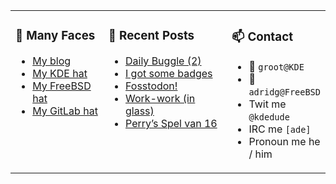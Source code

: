 
<table><tr>
  
<td valign="top" width="30%">
  
### 🙋 Many Faces

- [My blog](https://euroquis.nl/bobulate/)
- [My KDE hat](https://invent.kde.org/adridg)
- [My FreeBSD hat](https://wiki.freebsd.org/AdriaanDeGroot)
- [My GitLab hat](https://gitlab.com/adriaandegroot)
</td>

<td valign="top" width="40%">
  
### 💬 Recent Posts

<!-- BLOG-POST-LIST:START -->
- [Daily Buggle &lpar;2&rpar;](https://euroquis.nl//freebsd/2022/11/13/buggle.html)
- [I got some badges](https://euroquis.nl//blabla/2022/11/05/badges.html)
- [Fosstodon!](https://euroquis.nl//blabla/2022/11/01/fosstodon.html)
- [Work-work &lpar;in glass&rpar;](https://euroquis.nl//blabla/2022/10/31/work.html)
- [Perry’s Spel van 16](https://euroquis.nl//blabla/2022/10/09/perry.html)
<!-- BLOG-POST-LIST:END -->
</td>

<td valign="top" width="30%">
  
### 📫 Contact

- 📧 `groot@KDE`
- 📧 `adridg@FreeBSD`
- Twit me `@kdedude`
- IRC me `[ade]`
- Pronoun me he / him
</td>

</tr></table>
